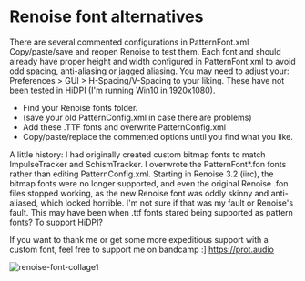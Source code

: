 # Renoise font alternatives
 
There are several commented configurations in PatternFont.xml
Copy/paste/save and reopen Renoise to test them.
Each font and <Size> should already have proper height and width configured in PatternFont.xml to avoid odd spacing, anti-aliasing or jagged aliasing.
You may need to adjust your: Preferences > GUI > H-Spacing/V-Spacing to your liking.
These have not been tested in HiDPI (I'm running Win10 in 1920x1080).

- Find your Renoise fonts folder.
- (save your old PatternConfig.xml in case there are problems)
- Add these .TTF fonts and overwrite PatternConfig.xml
- Copy/paste/replace the commented options until you find what you like.

A little history:
I had originally created custom bitmap fonts to match ImpulseTracker and SchismTracker.
I overwrote the PatternFont*.fon fonts rather than editing PatternConfig.xml.
Starting in Renoise 3.2 (iirc), the bitmap fonts were no longer supported, and even the original Renoise .fon files stopped working, as the new Renoise font was oddly skinny and anti-aliased, which looked horrible. I'm not sure if that was my fault or Renoise's fault.
This may have been when .ttf fonts stared being supported as pattern fonts? To support HiDPI?

If you want to thank me or get some more expeditious support with a custom font, feel free to support me on bandcamp :]
https://prot.audio

 ![renoise-font-collage1](https://user-images.githubusercontent.com/5577678/136535809-1ea7e65c-c682-4210-b46b-1d3919ac949a.png)
